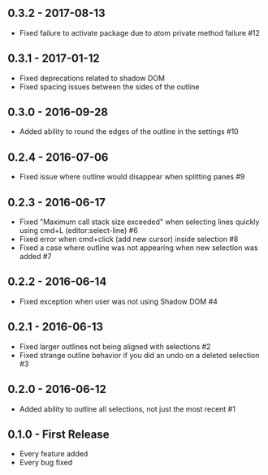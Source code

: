 ## 0.3.2 - 2017-08-13
* Fixed failure to activate package due to atom private method failure #12

## 0.3.1 - 2017-01-12
* Fixed deprecations related to shadow DOM
* Fixed spacing issues between the sides of the outline

## 0.3.0 - 2016-09-28
* Added ability to round the edges of the outline in the settings #10

## 0.2.4 - 2016-07-06
* Fixed issue where outline would disappear when splitting panes #9

## 0.2.3 - 2016-06-17
* Fixed "Maximum call stack size exceeded" when selecting lines quickly using cmd+L (editor:select-line) #6
* Fixed error when cmd+click (add new cursor) inside selection #8
* Fixed a case where outline was not appearing when new selection was added #7

## 0.2.2 - 2016-06-14
* Fixed exception when user was not using Shadow DOM #4

## 0.2.1 - 2016-06-13
* Fixed larger outlines not being aligned with selections #2
* Fixed strange outline behavior if you did an undo on a deleted selection #3

## 0.2.0 - 2016-06-12
* Added ability to outline all selections, not just the most recent #1

## 0.1.0 - First Release
* Every feature added
* Every bug fixed
